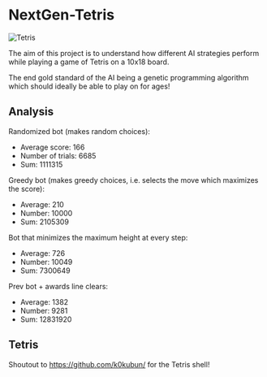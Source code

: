 # NextGen-Tetris
![Tetris](output.gif)

The aim of this project is to understand how different AI strategies perform while playing a game of Tetris on a 10x18 board.

The end gold standard of the AI being a genetic programming algorithm which should ideally be able to play on for ages!

## Analysis

Randomized bot (makes random choices):
* Average score: 166
* Number of trials: 6685
* Sum: 1111315

Greedy bot (makes greedy choices, i.e. selects the move which maximizes the score):
* Average: 210
* Number: 10000
* Sum: 2105309

Bot that minimizes the maximum height at every step:
* Average: 726
* Number: 10049
* Sum: 7300649

Prev bot + awards line clears:
* Average: 1382
* Number: 9281
* Sum: 12831920

## Tetris

Shoutout to https://github.com/k0kubun/ for the Tetris shell!
